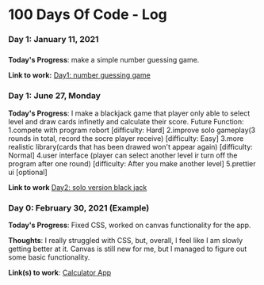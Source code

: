 # 100 Days Of Code - Log

### Day 1: January 11, 2021 
##### 

**Today's Progress**: make a simple number guessing game.

**Link to work:** 
[Day1: number guessing game](https://github.com/zhrxxxx/100-day-of-coding-java-files/blob/main/day1.java)

### Day 1: June 27, Monday

**Today's Progress**: I make a blackjack game that player only able to select level and draw cards infinetly and calculate their score. 
Future Function: 
1.compete with program robort [difficulty: Hard] 
2.improve solo gameplay(3 rounds in total, record the socre player receive) [difficulty: Easy]
3.more realistic library(cards that has been drawed won't appear again) [difficulty: Normal]
4.user interface (player can select another level ir turn off the program after one round) [difficulty: After you make another level]
5.prettier ui [optional]

**Link to work**
[Day2: solo version black jack](https://github.com/zhrxxxx/100-day-of-code-java-files/blob/main/day2.java)










### Day 0: February 30, 2021 (Example)

**Today's Progress**: Fixed CSS, worked on canvas functionality for the app.

**Thoughts**: I really struggled with CSS, but, overall, I feel like I am slowly getting better at it. Canvas is still new for me, but I managed to figure out some basic functionality.

**Link(s) to work**: [Calculator App](http://www.example.com)



